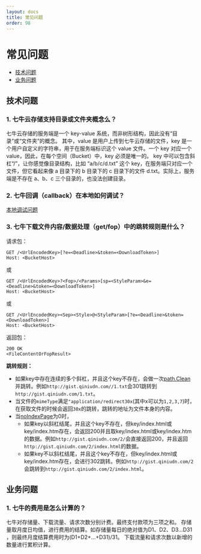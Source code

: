 ```yaml
---
layout: docs
title: 常见问题
order: 98
---
```


<a id="faq"></a>
# 常见问题

- [技术问题](#technology-faq)
- [业务问题](#business-faq)

<a id="technology-faq"></a>
## 技术问题
### 1. 七牛云存储支持目录或文件夹概念么？

七牛云存储的服务端是一个 key-value 系统，而非树形结构，因此没有“目录”或“文件夹”的概念。
其中，value 是用户上传到七牛云存储的文件，key 是一个用户自定义的字符串，用于在服务端标识这个 value 文件。一个 key 对应一个 value，因此，在每个空间（Bucket）中，key 必须是唯一的。
key 中可以包含斜杠“/”，让你感觉像目录结构，比如 “a/b/c/d.txt” 这个 key，在服务端只对应一个文件，但它看起来像 a 目录下的 b 目录下的 c 目录下的文件 d.txt。实际上，服务端是不存在 a、b、c 三个目录的，也没法创建目录。

### 2. 七牛回调（callback）在本地如何调试？

[本地调试问题](http://developer.qiniu.com/docs/v6/api/overview/up/upload-models/response-types.html#FAQ)

### 3. 七牛下载文件内容/数据处理（get/fop）中的跳转规则是什么？

请求包：

```
GET /<UrlEncodedKey>[?e=<Deadline>&token=<DownloadToken>]
Host: <BucketHost>
```

或

```
GET /<UrlEncodedKey>?<Fop>/<Params>[sp=<StyleParam>&e=<Deadline>&token=<DownloadToken>]
Host: <BucketHost>
```
或

```
GET /<UrlEncodedKey><Sep><Style>@<StyleParam>[?e=<Deadline>&token=<DownloadToken>]
Host: <BucketHost>
```
返回包：

```
200 OK
<FileContentOrFopResult>
```
**跳转规则：**

- 如果key中存在连续的多个斜杠，并且这个key不存在，会做一次[path.Clean](http://golang.org/pkg/path/#Clean)并跳转。例如`http://gist.qiniudn.com//1.txt`会301跳转到`http://gist.qiniudn.com/1.txt`。
- 当文件的`mimeType`满足`"application/redirect30x`(其中x可以为`1,2,3,7`)时，在获取文件的时候会返回`30x`的跳转，跳转的地址为文件本身的内容。
- 当[noIndexPage](https://github.com/qbox/bs-apidoc/blob/master/apidoc/v6/uc.md#noindexpage-设置bucket-noindexpage属性)为0时，
  + 如果key以斜杠结尾，并且这个key不存在，但key/index.html或key/index.htm存在，会返回200并且取key/index.html或key/index.htm的数据。例如`http://gist.qiniudn.com/2/`会直接返回200，并且返回`http://gist.qiniudn.com/2/index.html`的数据。
   + 如果key不以斜杠结尾，并且这个key不存在，但key/index.html或key/index.htm存在，会进行302跳转。例如`http://gist.qiniudn.com/2`会跳转到`http://gist.qiniudn.com/2/index.html`。
   
<a id="business-faq"></a>
## 业务问题
### 1. 七牛的费用是怎么计算的？

七牛对存储量、下载流量、请求次数分别计费。最终支付款项为三项之和。
存储量取月度日均值，进行费用的结算。如存储量每日的绝对值为D1、D2、D3...D31 ，则最终月度结算费用时为(D1+D2+...+D31)/31。
下载流量和请求次数以新增的数量进行累积计算。

